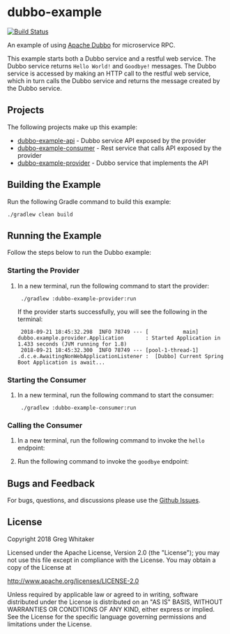 # dubbo-example
[![Build Status](https://travis-ci.org/gregwhitaker/dubbo-example.svg?branch=master)](https://travis-ci.org/gregwhitaker/dubbo-example)

An example of using [Apache Dubbo](https://dubbo.incubator.apache.org/) for microservice RPC.

This example starts both a Dubbo service and a restful web service. The Dubbo service returns `Hello World!` and `Goodbye!` 
messages. The Dubbo service is accessed by making an HTTP call to the restful web service, which in turn calls the Dubbo service
and returns the message created by the Dubbo service.

## Projects
The following projects make up this example:

* [dubbo-example-api](dubbo-example-api) - Dubbo service API exposed by the provider
* [dubbo-example-consumer](dubbo-example-consumer) - Rest service that calls API exposed by the provider
* [dubbo-example-provider](dubbo-example-provider) - Dubbo service that implements the API

## Building the Example
Run the following Gradle command to build this example:

    ./gradlew clean build
    
## Running the Example
Follow the steps below to run the Dubbo example:

### Starting the Provider

1. In a new terminal, run the following command to start the provider:

        ./gradlew :dubbo-example-provider:run
        
    If the provider starts successfully, you will see the following in the terminal:
    
        2018-09-21 18:45:32.298  INFO 78749 --- [           main] dubbo.example.provider.Application       : Started Application in 1.433 seconds (JVM running for 1.8)
        2018-09-21 18:45:32.300  INFO 78749 --- [pool-1-thread-1] .d.c.e.AwaitingNonWebApplicationListener :  [Dubbo] Current Spring Boot Application is await...

### Starting the Consumer

1. In a new terminal, run the following command to start the consumer:

        ./gradlew :dubbo-example-consumer:run

### Calling the Consumer

1. In a new terminal, run the following command to invoke the `hello` endpoint:

2. Run the following command to invoke the `goodbye` endpoint:

## Bugs and Feedback

For bugs, questions, and discussions please use the [Github Issues](https://github.com/gregwhitaker/dubbo-example/issues).

## License
Copyright 2018 Greg Whitaker

Licensed under the Apache License, Version 2.0 (the "License");
you may not use this file except in compliance with the License.
You may obtain a copy of the License at

   http://www.apache.org/licenses/LICENSE-2.0

Unless required by applicable law or agreed to in writing, software
distributed under the License is distributed on an "AS IS" BASIS,
WITHOUT WARRANTIES OR CONDITIONS OF ANY KIND, either express or implied.
See the License for the specific language governing permissions and
limitations under the License.